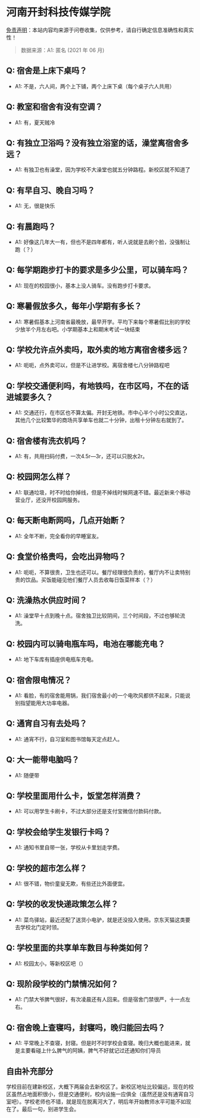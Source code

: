 # 河南开封科技传媒学院

[免责声明](https://colleges.chat/#_3)：本站内容均来源于问卷收集，仅供参考，请自行确定信息准确性和真实性！

> 数据来源：A1: 匿名 (2021 年 06 月)

## Q: 宿舍是上床下桌吗？

- A1: 不是，六人间，两个上下铺，两个上床下桌（每个桌子六人共用）

## Q: 教室和宿舍有没有空调？

- A1: 有，夏天贼冷

## Q: 有独立卫浴吗？没有独立浴室的话，澡堂离宿舍多远？

- A1: 有独卫也有澡堂，因为学校不大澡堂也就五分钟路程。新校区就不知道了

## Q: 有早自习、晚自习吗？

- A1: 无，很是快乐

## Q: 有晨跑吗？

- A1: 好像这几年大一有，但也不是四年都有，听人说就是去刷个脸，没强制让跑（？）

## Q: 每学期跑步打卡的要求是多少公里，可以骑车吗？

- A1: 现在的校园很小，基本上没人骑车。没有跑步打卡要求。

## Q: 寒暑假放多久，每年小学期有多长？

- A1: 寒暑假基本上河南省最晚放，最早开学。平均下来每个寒暑假比别的学校少放半个月左右吧。小学期基本上和期末考试一块结束

## Q: 学校允许点外卖吗，取外卖的地方离宿舍楼多远？

- A1: 呃呃，点外卖可以，但是不让进学校。离宿舍楼七八分钟路程吧

## Q: 学校交通便利吗，有地铁吗，在市区吗，不在的话进城要多久？

- A1: 交通还行，在市区也不算太偏。开封无地铁。市中心半个小时公交直达，其他几个比较繁华的商场共享单车也就二十分钟，出租十分钟左右就到了。

## Q: 宿舍楼有洗衣机吗？

- A1: 有，共用扫码付费，一次4.5r—3r，还可以只脱水2r。

## Q: 校园网怎么样？

- A1: 联通垃圾，时不时给你掉线，但是不掉线时候网速不错。最近新来个移动营业厅，还没开校园网服务。

## Q: 每天断电断网吗，几点开始断？

- A1: 全年不断，完全看你的早睡室友。

## Q: 食堂价格贵吗，会吃出异物吗？

- A1: 呃呃，不算很贵，卫生也还可以。餐厅经理很负责的，餐厅内不让卖特别贵的饮品。买饭能碰见他们餐厅人员去收每日饭菜样本（？）

## Q: 洗澡热水供应时间？

- A1: 澡堂早十点到晚十点。宿舍独卫比较阴间，三个时间段，不过也够轮流洗。

## Q: 校园内可以骑电瓶车吗，电池在哪能充电？

- A1: 地下车库有插座供电瓶车充电。

## Q: 宿舍限电情况？

- A1: 看脸，有的宿舍能用锅，我们宿舍最小的一个电吹风都供不起来，只能说别指望能用大功率电器。

## Q: 通宵自习有去处吗？

- A1: 通宵不行，自习室和图书馆每天定点赶人。

## Q: 大一能带电脑吗？

- A1: 随便带

## Q: 学校里面用什么卡，饭堂怎样消费？

- A1: 可以用学生卡刷卡，不过大部分还是支付宝微信付款码付款。

## Q: 学校会给学生发银行卡吗？

- A1: 通知书里自带一张，学校从卡里划走学费。

## Q: 学校的超市怎么样？

- A1: 很不错，物价童叟无欺，有些还比外面便宜。

## Q: 学校的收发快递政策怎么样？

- A1: 菜鸟驿站，最近还配了送货小电驴，就是还没投入使用。京东天猫这类要去学校北门定时领。

## Q: 学校里面的共享单车数目与种类如何？

- A1: 校园太小，等新校区吧（）

## Q: 现阶段学校的门禁情况如何？

- A1: 门禁大爷脾气很好，有次凌晨还有人回来。但是宿舍门禁很严，十一点左右。

## Q: 宿舍晚上查寝吗，封寝吗，晚归能回去吗？

- A1: 平常晚上不查寝，封寝。但是时不时学校会查寝。晚归大概也能进来，就是主要看碰上什么脾气的阿姨，脾气不好就记过还通知你们导员

## 自由补充部分

学校目前在建新校区，大概下两届会去新校区了。新校区地址比较偏远，现在的校区虽然占地面积很小，但是交通便利，校内设施一应俱全（虽然还是没有通宵自习室吧）。学校老师也不错，就是现在脱离河大了，明后年开始教师水平可能不如现在了。最后一句，别进学生会。